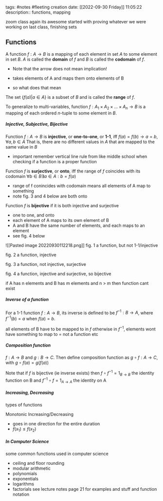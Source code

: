 tags: #notes #fleeting
creation date: [[2022-09-30 Friday]] 11:05:22
description:: functions, mapping

zoom class again its awesome
started with proving whatever we were working on last class, finishing sets

## Functions
A function $f : A \rightarrow B$
is a mapping of each element in set $A$ to some element in set $B$. $A$ is called the **domain** of $f$ and $B$ is called the **codomain** of $f$.

- Note that the arrow does not mean implication!

- takes elements of A and maps them onto elements of B
- so what does that mean

The set $\{f(a)|a \in A\}$ is a subset of $B$ and is called the **range** of $f$.

To generalize to multi-variables, function $f : A_1 \times A_2 \times ... \times A_n \rightarrow B$ is a mapping of each ordered $n$-tuple to some element in $B$.


##### Injective, Subjective, Bijective
Function $f : A \rightarrow B$ is **injective**, or **one-to-one**, or **1-1**, iff
$f (a) = f (b) \rightarrow a = b, \forall a, b \in A$
That is, there are no different values in $A$ that are mapped to the same value in $B$
- important remember vertical line rule from like middle school when checking if a function is a proper function

Function $f$ is **surjective**, or **onto**, iff the range of $f$ coincides with its codomain
$\forall b \in B \exists a \in A : b = f(a)$
- range of f conincides with codomain means all elements of A map to something
- note fig. 3 and 4 below are both onto

Function $f$ is **bijective** if it is both injective and surjective
- one to one, and onto
- each element of A maps to its own element of B
- A and B have the same number of elements, and each maps to an element
- see fig. 4 below

![[Pasted image 20220930112218.png]]
fig. 1
a function, but not 1-1/injective

fig. 2
a function, injective

fig. 3
a function, not injective, surjective

fig. 4
a function, injective and surjective, so bijective

if A has n elements and B has m elements
and n > m
then function cant exist


##### Inverse of a function
For a 1-1 function $f : A \rightarrow B$, its inverse is defined to be
$f^{-1} : B \rightarrow A$, where $f^{-1}(b) = a$ when $f(a) = b$.

all elements of B have to be mapped to in $f$
otherwise in $f^{-1}$, elements wont have something to map to = not a function
etc


##### Composition function
$f: A \rightarrow B$ and $g : B \rightarrow C$. Then define composition function as
$g \circ f : A \rightarrow C$, with $g \circ f(a) = g(f(a))$

Note that if $f$ is bijective (ie inverse exists) then
$f \circ f^{-1} = 1_{B \rightarrow B}$ the identity function on B
and
$f^{-1} \circ f = 1_{A \rightarrow A}$ the identity on A


##### Increasing, Decreasing
types of functions

Monotonic Increasing/Decreasing
- goes in one direction for the entire duration
- $f(x_1) \leq f(x_2)$


##### In Computer Science
some common functions used in computer science
- ceiling and floor rounding
- modular arithmetic
- polynomials
- exponentials
- logarithms
- factorials
see lecture notes page 21 for examples and stuff and function notation